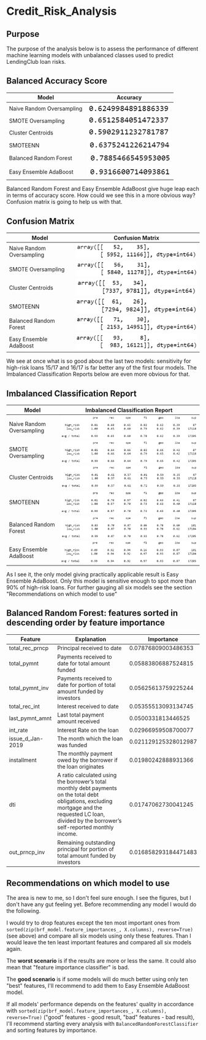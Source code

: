 # Credit_Risk_Analysis

## Purpose

The purpose of the analysis below is to assess the performance of different machine learning models with unbalanced classes used to predict LendingClub loan risks.

## Balanced Accuracy Score

Model|Accuracy
---|---
Naive Random Oversampling|![](./analysis/nro_acc.png)
SMOTE Oversampling|![](./analysis/so_acc.png)
Cluster Centroids|![](./analysis/cc_acc.png)
SMOTEENN|![](./analysis/s_acc.png)
Balanced Random Forest|![](./analysis/brf_acc.png)
Easy Ensemble AdaBoost|![](./analysis/eea_acc.png)

Balanced Random Forest and Easy Ensemble AdaBoost give huge leap each in terms of accuracy score. How could we see this in a more obvious way? Confusion matrix is going to help us with that.

## Confusion Matrix

Model|Confusion Matrix
---|---
Naive Random Oversampling|![](./analysis/nro_cm.png)
SMOTE Oversampling|![](./analysis/so_cm.png)
Cluster Centroids|![](./analysis/cc_cm.png)
SMOTEENN|![](./analysis/s_cm.png)
Balanced Random Forest|![](./analysis/bfr_cm.png)
Easy Ensemble AdaBoost|![](./analysis/eea_cm.png)

We see at once what is so good about the last two models: sensitivity for high-risk loans 15/17 and 16/17 is far better any of the first four models. The Imbalanced Classification Reports below are even more obvious for that.

## Imbalanced Classification Report

Model|Imbalanced Classification Report
---|---
Naive Random Oversampling|![](./analysis/nro_icr.png)
SMOTE Oversampling|![](./analysis/so_icr.png)
Cluster Centroids|![](./analysis/cc_icr.png)
SMOTEENN|![](./analysis/s_icr.png)
Balanced Random Forest|![](./analysis/brf_icr.png)
Easy Ensemble AdaBoost|![](./analysis/eea_icr.png)

As I see it, the only model giving practically applicable result is Easy Ensemble AdaBoost. Only this model is sensitive enough to spot more than 90% of high-risk loans. For further gauging all six models see the section "Recommendations on which model to use"

## Balanced Random Forest: features sorted in descending order by feature importance

Feature|Explanation|Importance
---|---|---
total_rec_prncp|Principal received to date|0.07876809003486353
total_pymnt|Payments received to date for total amount funded|0.05883806887524815
total_pymnt_inv|Payments received to date for portion of total amount funded by investors|0.05625613759225244
total_rec_int|Interest received to date|0.05355513093134745
last_pymnt_amnt|Last total payment amount received|0.0500331813446525
int_rate|Interest Rate on the loan|0.02966959508700077
issue_d_Jan-2019|The month which the loan was funded|0.021129125328012987
installment|The monthly payment owed by the borrower if the loan originates|0.01980242888931366
dti|A ratio calculated using the borrower’s total monthly debt payments on the total debt obligations, excluding mortgage and the requested LC loan, divided by the borrower’s self-reported monthly income.|0.01747062730041245
out_prncp_inv|Remaining outstanding principal for portion of total amount funded by investors|0.016858293184471483

## Recommendations on which model to use

The area is new to me, so I don't feel sure enough. I see the figures, but I don't have any gut feeling yet. Before recommending any model I would do the following.

I would try to drop features except the ten most important ones from `sorted(zip(brf_model.feature_importances_, X.columns), reverse=True)` (see above) and compare all six models using only these features. Than I would leave the ten least important features and compared all six models again.

The **worst scenario** is if the results are more or less the same. It could also mean that "feature importance classifier" is bad.

The **good scenario** is if some models will do much better using only ten "best" features, I'll recommend to add them to Easy Ensemble AdaBoost model.

If all models' performance depends on the features' quality in accordance with `sorted(zip(brf_model.feature_importances_, X.columns), reverse=True)` ("good" features - good result, "bad" features - bad result), I'll recommend starting every analysis with `BalancedRandomForestClassifier` and sorting features by importance.
